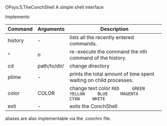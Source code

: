 
OPsys.5.TheConchShell
A simple shell interface

Implements:

| **Command** | **Arguments** | **Description**                                                                               |
|---------|--------------|----------------------------------------------------------------------------------------------------|
| history | -            | lists all the recently entered commands.                                                           |
| ^       | *n*          | re-execute the command the *n*th command of the history.                                           |
| cd      | path/to/dir/ | change directory                                                                                   |
| ptime   | -            | prints the total amount of time spent waiting on child processes.                                  |
| color   | COLOR        | change text color ```RED     GREEN     YELLOW     BLUE     MAGENTA     CYAN     WHITE```           |
| exit    | -            | exits the ConchShell                                                                               |

aliases are also implementable via the .conchrc file. 
